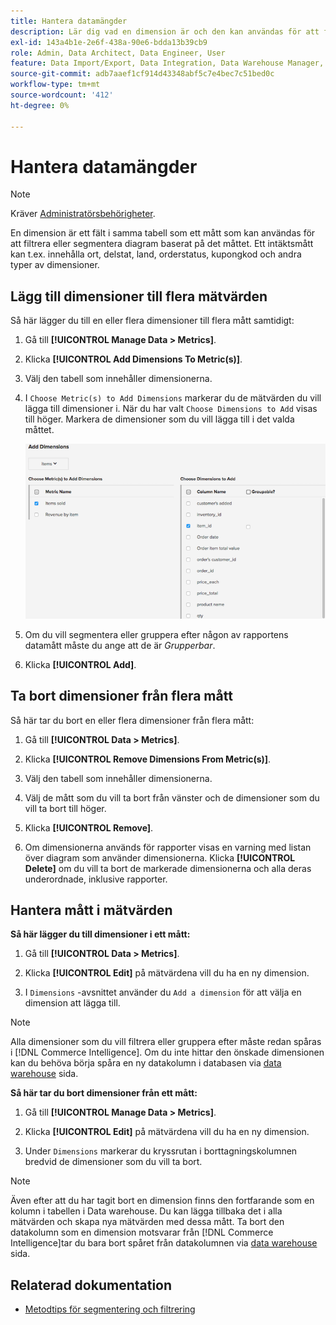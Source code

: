 ```yaml
---
title: Hantera datamängder
description: Lär dig vad en dimension är och den kan användas för att filtrera eller segmentera diagram baserat på ett mätvärde.
exl-id: 143a4b1e-2e6f-438a-90e6-bdda13b39cb9
role: Admin, Data Architect, Data Engineer, User
feature: Data Import/Export, Data Integration, Data Warehouse Manager, Commerce Tables
source-git-commit: adb7aaef1cf914d43348abf5c7e4bec7c51bed0c
workflow-type: tm+mt
source-wordcount: '412'
ht-degree: 0%

---
```


# Hantera datamängder

>[!NOTE]
>
>Kräver [Administratörsbehörigheter](../../administrator/user-management/user-management.md).

En dimension är ett fält i samma tabell som ett mått som kan användas för att filtrera eller segmentera diagram baserat på det måttet. Ett intäktsmått kan t.ex. innehålla ort, delstat, land, orderstatus, kupongkod och andra typer av dimensioner.

## Lägg till dimensioner till flera mätvärden

Så här lägger du till en eller flera dimensioner till flera mått samtidigt:

1. Gå till **[!UICONTROL Manage Data > Metrics]**.

1. Klicka **[!UICONTROL Add Dimensions To Metric(s)]**.

1. Välj den tabell som innehåller dimensionerna.

1. I `Choose Metric(s) to Add Dimensions` markerar du de mätvärden du vill lägga till dimensioner i. När du har valt `Choose Dimensions to Add` visas till höger. Markera de dimensioner som du vill lägga till i det valda måttet.

   ![](../../assets/Add_Dimensions.png)

1. Om du vill segmentera eller gruppera efter någon av rapportens datamått måste du ange att de är _Grupperbar_.

1. Klicka **[!UICONTROL Add]**.

## Ta bort dimensioner från flera mått

Så här tar du bort en eller flera dimensioner från flera mått:

1. Gå till **[!UICONTROL Data > Metrics]**.

1. Klicka **[!UICONTROL Remove Dimensions From Metric(s)]**.

1. Välj den tabell som innehåller dimensionerna.

1. Välj de mått som du vill ta bort från vänster och de dimensioner som du vill ta bort till höger.

1. Klicka **[!UICONTROL Remove]**.

1. Om dimensionerna används för rapporter visas en varning med listan över diagram som använder dimensionerna. Klicka **[!UICONTROL Delete]** om du vill ta bort de markerade dimensionerna och alla deras underordnade, inklusive rapporter.

## Hantera mått i mätvärden

**Så här lägger du till dimensioner i ett mått:**

1. Gå till **[!UICONTROL Data > Metrics]**.

1. Klicka **[!UICONTROL Edit]** på mätvärdena vill du ha en ny dimension.

1. I `Dimensions` -avsnittet använder du `Add a dimension` för att välja en dimension att lägga till.

>[!NOTE]
>
>Alla dimensioner som du vill filtrera eller gruppera efter måste redan spåras i [!DNL Commerce Intelligence]. Om du inte hittar den önskade dimensionen kan du behöva börja spåra en ny datakolumn i databasen via [data warehouse](../data-warehouse-mgr/tour-dwm.md) sida.


**Så här tar du bort dimensioner från ett mått:**

1. Gå till **[!UICONTROL Manage Data > Metrics]**.

1. Klicka **[!UICONTROL Edit]** på mätvärdena vill du ha en ny dimension.

1. Under `Dimensions` markerar du kryssrutan i borttagningskolumnen bredvid de dimensioner som du vill ta bort.

>[!NOTE]
>
>Även efter att du har tagit bort en dimension finns den fortfarande som en kolumn i tabellen i Data warehouse. Du kan lägga tillbaka det i alla mätvärden och skapa nya mätvärden med dessa mått. Ta bort den datakolumn som en dimension motsvarar från [!DNL Commerce Intelligence]tar du bara bort spåret från datakolumnen via [data warehouse](../data-warehouse-mgr/tour-dwm.md) sida.

## Relaterad dokumentation

* [Metodtips för segmentering och filtrering](../../best-practices/segment-filter.md)
